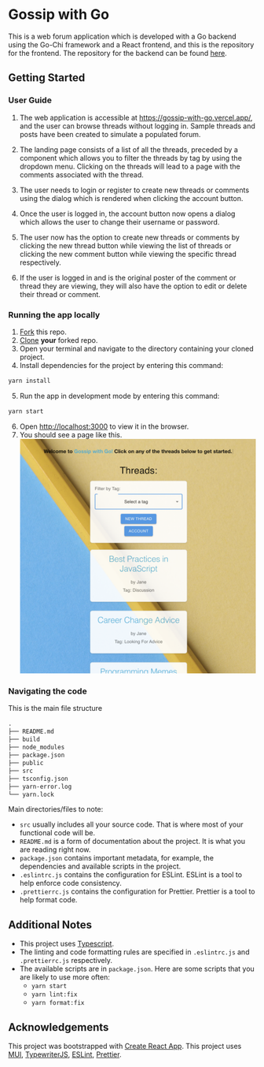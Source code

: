 # Gossip with Go 

This is a web forum application which is developed with a Go backend using the Go-Chi framework and a React frontend, and
this is the repository for the frontend. The repository for the backend can be found [here](https://github.com/itstrueitstrueitsrealitsreal/gossip-with-go-be).


## Getting Started

### User Guide
1. The web application is accessible at https://gossip-with-go.vercel.app/, and the user can browse threads without logging in.
Sample threads and posts have been created to simulate a populated forum. 

2. The landing page consists of a list of all the threads, preceded by a component which allows you to filter the threads by tag by using the dropdown menu.
Clicking on the threads will lead to a page with the comments associated with the thread. 

3. The user needs to login or register to create new threads or comments using the dialog which is rendered when clicking the account button.

4. Once the user is logged in, the account button now opens a dialog which allows the user to change their username or password.

5. The user now has the option to create new threads or comments by clicking the new thread button while viewing the list of threads or clicking the new comment button while viewing the specific thread respectively.

6. If the user is logged in and is the original poster of the comment or thread they are viewing, they will also have the option to edit or delete their thread or comment.


### Running the app locally

1. [Fork](https://docs.github.com/en/get-started/quickstart/fork-a-repo#forking-a-repository) this repo.
2. [Clone](https://docs.github.com/en/get-started/quickstart/fork-a-repo#cloning-your-forked-repository) **your** forked repo.
3. Open your terminal and navigate to the directory containing your cloned project.
4. Install dependencies for the project by entering this command:

```bash
yarn install
```

5. Run the app in development mode by entering this command:

```bash
yarn start
```

6. Open [http://localhost:3000](http://localhost:3000) to view it in the browser.
7. You should see a page like this.
   ![Basic Page](public/images/BasicPage.png)

### Navigating the code

This is the main file structure

```
.
├── README.md
├── build
├── node_modules
├── package.json
├── public
├── src
├── tsconfig.json
├── yarn-error.log
└── yarn.lock
```

Main directories/files to note:

-   `src` usually includes all your source code. That is where most of your functional code will be.
-   `README.md` is a form of documentation about the project. It is what you are reading right now.
-   `package.json` contains important metadata, for example, the dependencies and available scripts in the project.
-   `.eslintrc.js` contains the configuration for ESLint. ESLint is a tool to help enforce code consistency.
-   `.prettierrc.js` contains the configuration for Prettier. Prettier is a tool to help format code.

## Additional Notes

-   This project uses [Typescript](https://www.typescriptlang.org/).
-   The linting and code formatting rules are specified in `.eslintrc.js` and `.prettierrc.js` respectively.
-   The available scripts are in `package.json`.
    Here are some scripts that you are likely to use more often:
    -   `yarn start`
    -   `yarn lint:fix`
    -   `yarn format:fix`

## Acknowledgements

This project was bootstrapped with [Create React App](https://github.com/facebook/create-react-app).
This project uses [MUI](https://mui.com/),
[TypewriterJS](https://github.com/tameemsafi/typewriterjs#readme),
[ESLint](https://eslint.org/), [Prettier](https://prettier.io/).
